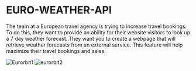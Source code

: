 # EURO-WEATHER-API
The team at a European travel agency is trying to increase travel bookings. To do this, they want to provide an ability for their website visitors to look up a 7 day weather forecast..They want you to create a webpage that will retrieve weather forecasts from an external service. This feature will help maximize their travel bookings and sales.

![Eurorbit1](https://github.com/user-attachments/assets/1c4d2ee2-2949-4ca9-8005-dd1bfdaa4f0c)
![eurorbit2](https://github.com/user-attachments/assets/3b13e7c4-38a8-46c8-90a3-c81163b22ded)
